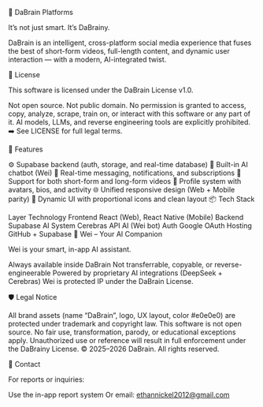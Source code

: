 🧠 DaBrain Platforms

It’s not just smart. It’s DaBrainy.

DaBrain is an intelligent, cross-platform social media experience that fuses the best of short-form videos, full-length content, and dynamic user interaction — with a modern, AI-integrated twist.

🔐 License

This software is licensed under the DaBrain License v1.0.

Not open source. Not public domain.
No permission is granted to access, copy, analyze, scrape, train on, or interact with this software or any part of it.
AI models, LLMs, and reverse engineering tools are explicitly prohibited.
➡️ See LICENSE for full legal terms.

🚀 Features

⚙️ Supabase backend (auth, storage, and real-time database)
🤖 Built-in AI chatbot (Wei)
💬 Real-time messaging, notifications, and subscriptions
🎥 Support for both short-form and long-form videos
🙋 Profile system with avatars, bios, and activity
🌐 Unified responsive design (Web + Mobile parity)
🧩 Dynamic UI with proportional icons and clean layout
📦 Tech Stack

Layer	Technology
Frontend	React (Web), React Native (Mobile)
Backend	Supabase
AI System	Cerebras API AI (Wei bot)
Auth	Google OAuth
Hosting	GitHub + Supabase
🧠 Wei – Your AI Companion

Wei is your smart, in-app AI assistant.

Always available inside DaBrain
Not transferrable, copyable, or reverse-engineerable
Powered by proprietary AI integrations (DeepSeek + Cerebras)
Wei is protected IP under the DaBrain License.

🛡️ Legal Notice

All brand assets (name “DaBrain”, logo, UX layout, color #e0e0e0) are protected under trademark and copyright law.
This software is not open source.
No fair use, transformation, parody, or educational exceptions apply.
Unauthorized use or reference will result in full enforcement under the DaBrainy License.
© 2025–2026 DaBrain. All rights reserved.

👥 Contact

For reports or inquiries:

Use the in-app report system
Or email: ethannickel2012@gmail.com
